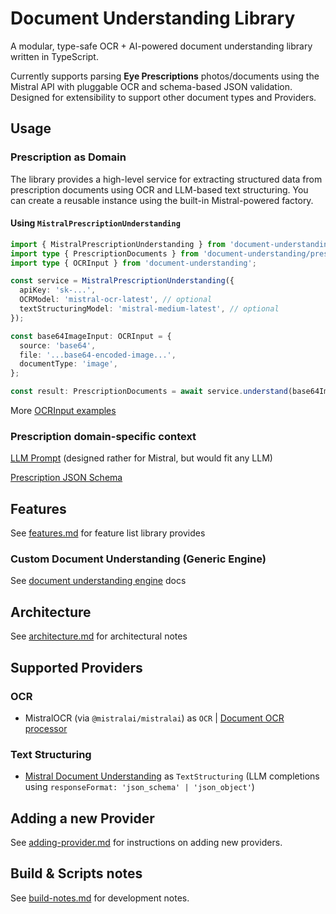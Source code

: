 # Document Understanding Library

A modular, type-safe OCR + AI-powered document understanding library written in TypeScript.

Currently supports parsing **Eye Prescriptions** photos/documents using the Mistral API with pluggable OCR and schema-based JSON validation. Designed for extensibility to support other document types and Providers.


## Usage

### Prescription as Domain

The library provides a high-level service for extracting structured data from prescription documents using OCR and LLM-based text structuring. You can create a reusable instance using the built-in Mistral-powered factory.

#### Using `MistralPrescriptionUnderstanding`

```ts
import { MistralPrescriptionUnderstanding } from 'document-understanding/prescription';
import type { PrescriptionDocuments } from 'document-understanding/prescription';
import type { OCRInput } from 'document-understanding';

const service = MistralPrescriptionUnderstanding({
  apiKey: 'sk-...',
  OCRModel: 'mistral-ocr-latest', // optional
  textStructuringModel: 'mistral-medium-latest', // optional
});

const base64ImageInput: OCRInput = {
  source: 'base64',
  file: '...base64-encoded-image...',
  documentType: 'image',
};

const result: PrescriptionDocuments = await service.understand(base64ImageInput);
```

More [OCRInput examples](docs/ocr-inputs-examples.md)

### Prescription domain-specific context

[LLM Prompt](src/domains/prescription/prompt.ts) (designed rather for Mistral, but would fit any LLM)

[Prescription JSON Schema](src/domains/prescription/schema.json)

## Features

See [features.md](docs/features.md) for feature list library provides

### Custom Document Understanding (Generic Engine)

See [document understanding engine](docs/custom-usage.md) docs


## Architecture

See [architecture.md](docs/architecture.md) for architectural notes


## Supported Providers

### OCR
- MistralOCR (via `@mistralai/mistralai`) as `OCR` | [Document OCR processor](https://docs.mistral.ai/capabilities/document/#document-ocr-processor)

### Text Structuring
- [Mistral Document Understanding](https://docs.mistral.ai/capabilities/document/#document-understanding) as `TextStructuring` (LLM completions using `responseFormat: 'json_schema' | 'json_object'`)


## Adding a new Provider

See [adding-provider.md](docs/adding-provider.md) for instructions on adding new providers.


## Build & Scripts notes

See [build-notes.md](docs/development-notes.md) for development notes.
